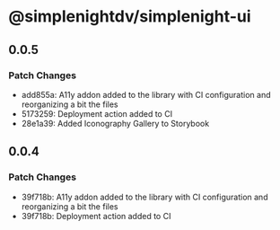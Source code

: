 # @simplenightdv/simplenight-ui

## 0.0.5

### Patch Changes

- add855a: A11y addon added to the library with CI configuration and reorganizing a bit the files
- 5173259: Deployment action added to CI
- 28e1a39: Added Iconography Gallery to Storybook

## 0.0.4

### Patch Changes

- 39f718b: A11y addon added to the library with CI configuration and reorganizing a bit the files
- 39f718b: Deployment action added to CI
